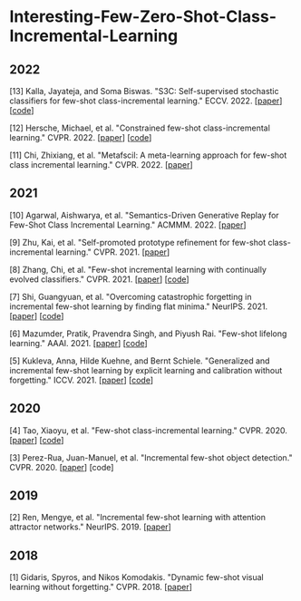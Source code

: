 # Interesting-Few-Zero-Shot-Class-Incremental-Learning

## 2022

[13] Kalla, Jayateja, and Soma Biswas. "S3C: Self-supervised stochastic classifiers for few-shot class-incremental learning." ECCV. 2022. [[paper](https://link.springer.com/chapter/10.1007/978-3-031-19806-9_25)] [[code](https://github.com/JAYATEJAK/S3C)]

[12] Hersche, Michael, et al. "Constrained few-shot class-incremental learning." CVPR. 2022. [[paper](https://openaccess.thecvf.com/content/CVPR2022/papers/Hersche_Constrained_Few-Shot_Class-Incremental_Learning_CVPR_2022_paper.pdf)] [[code](https://github.com/IBM/constrained-FSCIL)]

[11] Chi, Zhixiang, et al. "Metafscil: A meta-learning approach for few-shot class incremental learning." CVPR. 2022. [[paper](https://openaccess.thecvf.com/content/CVPR2022/papers/Chi_MetaFSCIL_A_Meta-Learning_Approach_for_Few-Shot_Class_Incremental_Learning_CVPR_2022_paper.pdf)]
## 2021

[10] Agarwal, Aishwarya, et al. "Semantics-Driven Generative Replay for Few-Shot Class Incremental Learning." ACMMM. 2022. [[paper](https://dl.acm.org/doi/pdf/10.1145/3503161.3548160)]

[9] Zhu, Kai, et al. "Self-promoted prototype refinement for few-shot class-incremental learning." CVPR. 2021. [[paper](https://openaccess.thecvf.com/content/CVPR2021/papers/Zhu_Self-Promoted_Prototype_Refinement_for_Few-Shot_Class-Incremental_Learning_CVPR_2021_paper.pdf)] 

[8] Zhang, Chi, et al. "Few-shot incremental learning with continually evolved classifiers." CVPR. 2021. [[paper](https://openaccess.thecvf.com/content/CVPR2021/papers/Zhang_Few-Shot_Incremental_Learning_With_Continually_Evolved_Classifiers_CVPR_2021_paper.pdf)] [[code](https://github.com/icoz69/CEC-CVPR2021/tree/main)]


[7] Shi, Guangyuan, et al. "Overcoming catastrophic forgetting in incremental few-shot learning by finding flat minima." NeurIPS. 2021. [[paper](https://proceedings.neurips.cc/paper_files/paper/2021/file/357cfba15668cc2e1e73111e09d54383-Paper.pdf)] [[code](https://github.com/moukamisama/F2M)]

[6] Mazumder, Pratik, Pravendra Singh, and Piyush Rai. "Few-shot lifelong learning." AAAI. 2021. [[paper](https://arxiv.org/pdf/2103.00991.pdf)] [[code](https://github.com/pratikm141/FSLL)]

[5] Kukleva, Anna, Hilde Kuehne, and Bernt Schiele. "Generalized and incremental few-shot learning by explicit learning and calibration without forgetting." ICCV. 2021. [[paper](https://openaccess.thecvf.com/content/ICCV2021/papers/Kukleva_Generalized_and_Incremental_Few-Shot_Learning_by_Explicit_Learning_and_Calibration_ICCV_2021_paper.pdf)] [[code](https://github.com/annusha/LCwoF)]

## 2020
[4] Tao, Xiaoyu, et al. "Few-shot class-incremental learning." CVPR. 2020. [[paper](https://openaccess.thecvf.com/content_CVPR_2020/papers/Tao_Few-Shot_Class-Incremental_Learning_CVPR_2020_paper.pdf)] [[code](https://github.com/xyutao/fscil)]

[3] Perez-Rua, Juan-Manuel, et al. "Incremental few-shot object detection." CVPR. 2020. [[paper](https://openaccess.thecvf.com/content_CVPR_2020/papers/Perez-Rua_Incremental_Few-Shot_Object_Detection_CVPR_2020_paper.pdf)] [code]

## 2019 
[2] Ren, Mengye, et al. "Incremental few-shot learning with attention attractor networks." NeurIPS. 2019. [[paper](https://proceedings.neurips.cc/paper_files/paper/2019/file/e833e042f509c996b1b25324d56659fb-Paper.pdf)]

## 2018
[1] Gidaris, Spyros, and Nikos Komodakis. "Dynamic few-shot visual learning without forgetting." CVPR. 2018. [[paper](https://openaccess.thecvf.com/content_cvpr_2018/papers/Gidaris_Dynamic_Few-Shot_Visual_CVPR_2018_paper.pdf)]
